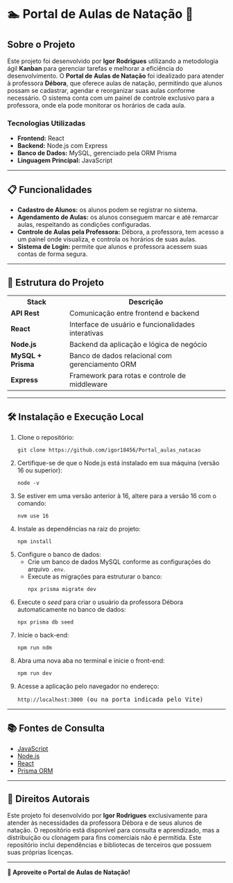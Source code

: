 <h1>🏊 Portal de Aulas de Natação 📅</h1>

<h2>Sobre o Projeto</h2>
<p>
Este projeto foi desenvolvido por <strong>Igor Rodrigues</strong> utilizando a metodologia ágil <strong>Kanban</strong> para gerenciar tarefas e melhorar a eficiência do desenvolvimento. O <strong>Portal de Aulas de Natação</strong> foi idealizado para atender à professora <strong>Débora</strong>, que oferece aulas de natação, permitindo que alunos possam se cadastrar, agendar e reorganizar suas aulas conforme necessário. O sistema conta com um painel de controle exclusivo para a professora, onde ela pode monitorar os horários de cada aula.
</p>

<h3>Tecnologias Utilizadas</h3>
<ul>
  <li><strong>Frontend:</strong> React</li>
  <li><strong>Backend:</strong> Node.js com Express</li>
  <li><strong>Banco de Dados:</strong> MySQL, gerenciado pela ORM Prisma</li>
  <li><strong>Linguagem Principal:</strong> JavaScript</li>
</ul>

<hr />

<h2>📋 Funcionalidades</h2>
<ul>
  <li><strong>Cadastro de Alunos:</strong> os alunos podem se registrar no sistema.</li>
  <li><strong>Agendamento de Aulas:</strong> os alunos conseguem marcar e até remarcar aulas, respeitando as condições configuradas.</li>
  <li><strong>Controle de Aulas pela Professora:</strong> Débora, a professora, tem acesso a um painel onde visualiza, e controla os horários de suas aulas.</li>
  <li><strong>Sistema de Login:</strong> permite que alunos e professora acessem suas contas de forma segura.</li>
</ul>

<hr />

<h2>📂 Estrutura do Projeto</h2>

<table>
  <tr>
    <th>Stack</th>
    <th>Descrição</th>
  </tr>
  <tr>
    <td><strong>API Rest</strong></td>
    <td>Comunicação entre frontend e backend</td>
  </tr>
  <tr>
    <td><strong>React</strong></td>
    <td>Interface de usuário e funcionalidades interativas</td>
  </tr>
  <tr>
    <td><strong>Node.js</strong></td>
    <td>Backend da aplicação e lógica de negócio</td>
  </tr>
  <tr>
    <td><strong>MySQL + Prisma</strong></td>
    <td>Banco de dados relacional com gerenciamento ORM</td>
  </tr>
  <tr>
    <td><strong>Express</strong></td>
    <td>Framework para rotas e controle de middleware</td>
  </tr>
</table>

<hr />

<h2>🛠️ Instalação e Execução Local</h2>
<ol>
  <li>Clone o repositório:
    <pre><code>git clone https://github.com/igor18456/Portal_aulas_natacao</code></pre>
  </li>
  <li>Certifique-se de que o Node.js está instalado em sua máquina (versão 16 ou superior):
    <pre><code>node -v</code></pre>
  </li>
  <li>Se estiver em uma versão anterior à 16, altere para a versão 16 com o comando:
    <pre><code>nvm use 16</code></pre>
  </li>
  <li>Instale as dependências na raiz do projeto:
    <pre><code>npm install</code></pre>
  </li>
  <li>Configure o banco de dados:
    <ul>
      <li>Crie um banco de dados MySQL conforme as configurações do arquivo <code>.env</code>.</li>
      <li>Execute as migrações para estruturar o banco:
        <pre><code>npx prisma migrate dev</code></pre>
      </li>
    </ul>
  </li>
  <li>Execute o <em>seed</em> para criar o usuário da professora Débora automaticamente no banco de dados:
    <pre><code>npx prisma db seed</code></pre>
  </li>
  <li>Inicie o back-end:
    <pre><code>npm run ndm</code></pre>
  </li>
  <li>Abra uma nova aba no terminal e inicie o front-end:
    <pre><code>npm run dev</code></pre>
  </li>
  <li>Acesse a aplicação pelo navegador no endereço:
    <pre><code>http://localhost:3000</code> (ou na porta indicada pelo Vite)</pre>
  </li>
</ol>

<hr />

<h2>📚 Fontes de Consulta</h2>
<ul>
  <li><a href="https://developer.mozilla.org/en-US/docs/Web/JavaScript">JavaScript</a></li>
  <li><a href="https://nodejs.org/en/docs">Node.js</a></li>
  <li><a href="https://reactjs.org/docs/getting-started.html">React</a></li>
  <li><a href="https://www.prisma.io/docs/">Prisma ORM</a></li>
</ul>

<hr />

<h2>📜 Direitos Autorais</h2>
<p>
Este projeto foi desenvolvido por <strong>Igor Rodrigues</strong> exclusivamente para atender às necessidades da professora Débora e de seus alunos de natação. O repositório está disponível para consulta e aprendizado, mas a distribuição ou clonagem para fins comerciais não é permitida. Este repositório inclui dependências e bibliotecas de terceiros que possuem suas próprias licenças.
</p>

---

<p><strong>🚀 Aproveite o Portal de Aulas de Natação!</strong></p>
